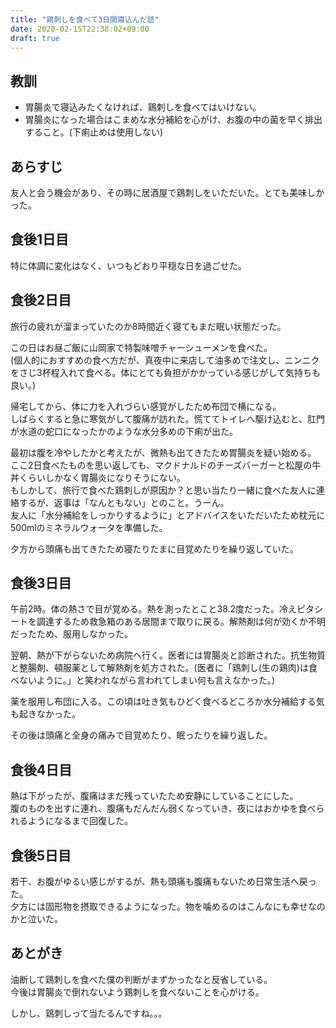 ```yaml
---
title: "鶏刺しを食べて3日間寝込んだ話"
date: 2020-02-15T22:38:02+09:00
draft: true
---
```


## 教訓

* 胃腸炎で寝込みたくなければ、鶏刺しを食べてはいけない。
* 胃腸炎になった場合はこまめな水分補給を心がけ、お腹の中の菌を早く排出すること。(下痢止めは使用しない)

## あらすじ
友人と会う機会があり、その時に居酒屋で鶏刺しをいただいた。とても美味しかった。

## 食後1日目
特に体調に変化はなく、いつもどおり平穏な日を過ごせた。

## 食後2日目
旅行の疲れが溜まっていたのか8時間近く寝てもまだ眠い状態だった。  
  
この日はお昼ご飯に山岡家で特製味噌チャーシューメンを食べた。  
(個人的におすすめの食べ方だが、真夜中に来店して油多めで注文し、ニンニクをさじ3杯程入れて食べる。体にとても負担がかかっている感じがして気持ちも良い。)
  
帰宅してから、体に力を入れづらい感覚がしたため布団で横になる。  
しばらくすると急に寒気がして腹痛が訪れた。慌ててトイレへ駆け込むと、肛門が水道の蛇口になったかのような水分多めの下痢が出た。  
  
最初は腹を冷やしたかと考えたが、微熱も出てきたため胃腸炎を疑い始める。  
ここ2日食べたものを思い返しても、マクドナルドのチーズバーガーと松屋の牛丼くらいしかなく胃腸炎になりそうにない。  
もしかして、旅行で食べた鶏刺しが原因か？と思い当たり一緒に食べた友人に連絡するが、返事は「なんともない」とのこと。うーん。  
友人に「水分補給をしっかりするように」とアドバイスをいただいたため枕元に500mlのミネラルウォータを準備した。  

夕方から頭痛も出てきたため寝たりたまに目覚めたりを繰り返していた。

## 食後3日目
午前2時。体の熱さで目が覚める。熱を測ったとこと38.2度だった。冷えピタシートを調達するため救急箱のある居間まで取りに戻る。解熱剤は何が効くか不明だったため、服用しなかった。

翌朝、熱が下がらないため病院へ行く。医者には胃腸炎と診断された。抗生物質と整腸剤、頓服薬として解熱剤を処方された。(医者に「鶏刺し(生の鶏肉)は食べないように。」と笑われながら言われてしまい何も言えなかった。)  

薬を服用し布団に入る。この頃は吐き気もひどく食べるどころか水分補給する気も起きなかった。  
  
その後は頭痛と全身の痛みで目覚めたり、眠ったりを繰り返した。

## 食後4日目
熱は下がったが、腹痛はまだ残っていたため安静にしていることにした。  
腹のものを出すに連れ、腹痛もだんだん弱くなっていき、夜にはおかゆを食べられるようになるまで回復した。

## 食後5日目
若干、お腹がゆるい感じがするが、熱も頭痛も腹痛もないため日常生活へ戻った。  
夕方には固形物を摂取できるようになった。物を噛めるのはこんなにも幸せなのかと泣いた。

## あとがき
油断して鶏刺しを食べた僕の判断がまずかったなと反省している。  
今後は胃腸炎で倒れないよう鶏刺しを食べないことを心がける。  

しかし、鶏刺しって当たるんですね。。。
